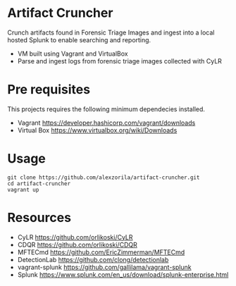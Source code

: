 # Artifact Cruncher
Crunch artifacts found in Forensic Triage Images and ingest into a local hosted Splunk to enable searching and reporting.

* VM built using Vagrant and VirtualBox
* Parse and ingest logs from forensic triage images collected with CyLR

# Pre requisites
This projects requires the following minimum dependecies installed.
* Vagrant https://developer.hashicorp.com/vagrant/downloads
* Virtual Box https://www.virtualbox.org/wiki/Downloads

# Usage
```
git clone https://github.com/alexzorila/artifact-cruncher.git
cd artifact-cruncher
vagrant up
```
# Resources
* CyLR https://github.com/orlikoski/CyLR
* CDQR https://github.com/orlikoski/CDQR
* MFTECmd https://github.com/EricZimmerman/MFTECmd
* DetectionLab https://github.com/clong/detectionlab
* vagrant-splunk https://github.com/gallilama/vagrant-splunk
* Splunk https://www.splunk.com/en_us/download/splunk-enterprise.html
